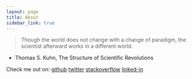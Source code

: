 ```yaml
---
layout: page
title: About
sidebar_link: true
---
```


> Though the world does not change with a change of paradigm, the scientist afterward works in a different world. 
- Thomas S. Kuhn, The Structure of Scientific Revolutions

Check me out on:
[github][my-github]
[twitter][twitter]
[stackoverflow][stackoverflow]
[linked-in](https://www.linkedin.com/in/jesse-anderson-99469349/)

[presence-io]: https://www.presence.io
[my-github]: http://github.com/jeryanders
[twitter]: https://www.twitter.com/atomdata
[stackoverflow]: https://stackoverflow.com/users/1798775/jranderson

